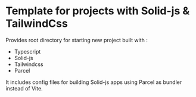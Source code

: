 # Template for projects with Solid-js & TailwindCss

Provides root directory for starting new project built with :

  * Typescript
  * Solid-js
  * Tailwindcss
  * Parcel

It includes config files for building Solid-js apps using Parcel as bundler instead of Vite.
